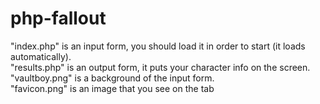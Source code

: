 # php-fallout
"index.php" is an input form, you should load it in order to start (it loads automatically). <br />
"results.php" is an output form, it puts your character info on the screen. <br />
"vaultboy.png" is a background of the input form. <br />
"favicon.png" is an image that you see on the tab
